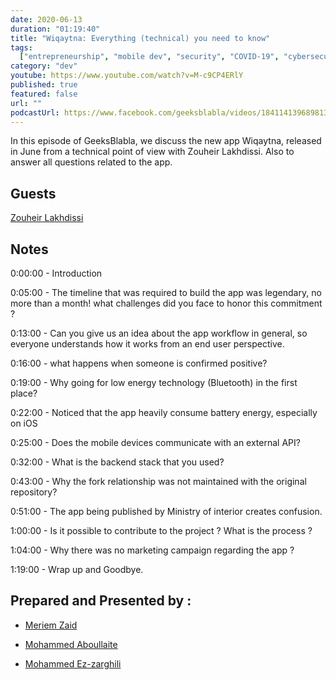 ```yaml
---
date: 2020-06-13
duration: "01:19:40"
title: "Wiqaytna: Everything (technical) you need to know"
tags:
  ["entrepreneurship", "mobile dev", "security", "COVID-19", "cybersecurity"]
category: "dev"
youtube: https://www.youtube.com/watch?v=M-c9CP4ERlY
published: true
featured: false
url: ""
podcastUrl: https://www.facebook.com/geeksblabla/videos/184114139689813/
---
```


In this episode of GeeksBlabla, we discuss the new app Wiqaytna, released in June from a technical point of view with Zouheir Lakhdissi. Also to answer all questions related to the app.

## Guests

[Zouheir Lakhdissi](https://www.facebook.com/zlakhdissi)

## Notes

0:00:00 - Introduction

0:05:00 - The timeline that was required to build the app was legendary, no more than a month! what challenges did you face to honor this commitment ?

0:13:00 - Can you give us an idea about the app workflow in general, so everyone understands how it works from an end user perspective.

0:16:00 - what happens when someone is confirmed positive?

0:19:00 - Why going for low energy technology (Bluetooth) in the first place?

0:22:00 - Noticed that the app heavily consume battery energy, especially on iOS

0:25:00 - Does the mobile devices communicate with an external API?

0:32:00 - What is the backend stack that you used?

0:43:00 - Why the fork relationship was not maintained with the original repository?

0:51:00 - The app being published by Ministry of interior creates confusion.

1:00:00 - Is it possible to contribute to the project ? What is the process ?

1:04:00 - Why there was no marketing campaign regarding the app ?

1:19:00 - Wrap up and Goodbye.

## Prepared and Presented by :

- [Meriem Zaid](https://www.facebook.com/MeriemZaid)

- [Mohammed Aboullaite](https://aboullaite.me/)

- [Mohammed Ez-zarghili](https://www.facebook.com/mohamed.ezzarghili)
